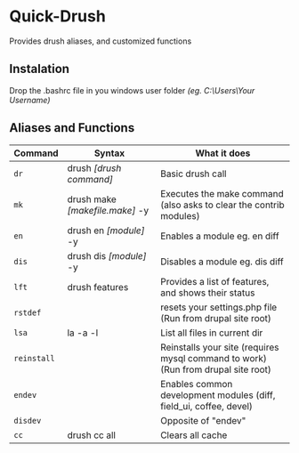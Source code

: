 # Quick-Drush
Provides drush aliases, and customized functions

## Instalation
Drop the .bashrc file in you windows user folder _(eg. C:\Users\Your Username)_

## Aliases and Functions

| Command      | Syntax                           | What it does                                                                      |
| ------------ | -------------------------------- | --------------------------------------------------------------------------------- |
| `dr`         | drush _[drush command]_          | Basic drush call                                                                  |
| `mk`         | drush make _[makefile.make]_ -y  | Executes the make command (also asks to clear the contrib modules)                |
| `en`         | drush en _[module]_ -y           | Enables a module eg. en diff                                                      |
| `dis`        | drush dis _[module]_ -y          | Disables a module eg. dis diff                                                    |
| `lft`        | drush features                   | Provides a list of features, and shows their status                               |
| `rstdef`     |                                  | resets your settings.php file (Run from drupal site root)                         |
| `lsa`        | la -a -l                         | List all files in current dir                                                     |
| `reinstall`  |                                  | Reinstalls your site (requires mysql command to work)(Run from drupal site root)  |
| `endev`      |                                  | Enables common development modules (diff, field_ui, coffee, devel)                |
| `disdev`     |                                  | Opposite of "endev"                                                               |
| `cc`         | drush cc all                     | Clears all cache                                                                  |

